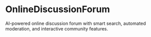 # OnlineDiscussionForum
AI-powered online discussion forum with smart search, automated moderation, and interactive community features.
